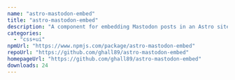```yaml
---
name: "astro-mastodon-embed"
title: "astro-mastodon-embed"
description: "A component for embedding Mastodon posts in an Astro site."
categories:
  - "css+ui"
npmUrl: "https://www.npmjs.com/package/astro-mastodon-embed"
repoUrl: "https://github.com/ghall89/astro-mastodon-embed"
homepageUrl: "https://github.com/ghall89/astro-mastodon-embed"
downloads: 24
---
```

